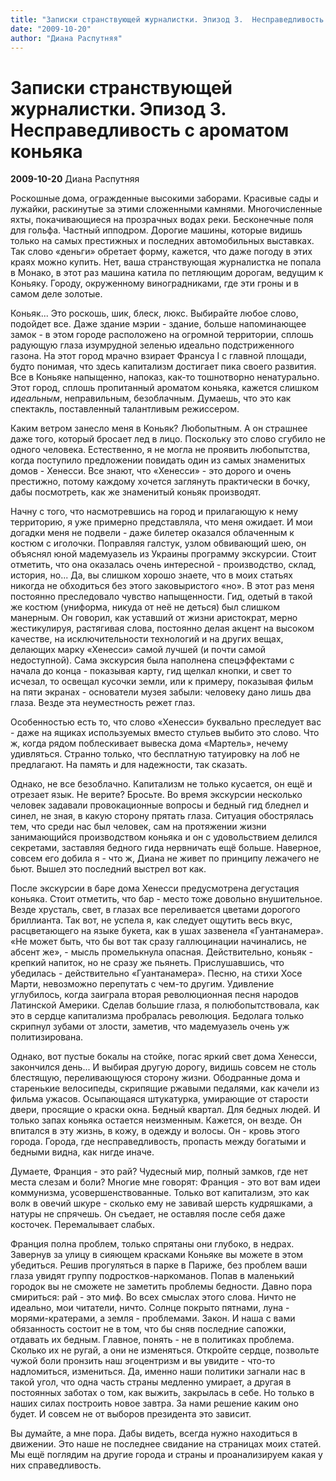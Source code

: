 ```yaml
---
title: "Записки странствующей журналистки. Эпизод 3.  Несправедливость с ароматом коньяка"
date: "2009-10-20"
author: "Диана Распутняя"
---
```


# Записки странствующей журналистки. Эпизод 3.  Несправедливость с ароматом коньяка

**2009-10-20** Диана Распутняя

Роскошные дома, огражденные высокими заборами. Красивые сады и лужайки, раскинутые за этими сложенными камнями. Многочисленные яхты, покачивающиеся на прозрачных водах реки. Бесконечные поля для гольфа. Частный ипподром. Дорогие машины, которые видишь только на самых престижных и последних автомобильных выставках. Так слово «деньги» обретает форму, кажется, что даже погоду в этих краях можно купить. Нет, ваша странствующая журналистка не попала в Монако, в этот раз машина катила по петляющим дорогам, ведущим к Коньяку. Городу, окруженному виноградниками, где эти гроны и в самом деле золотые.

Коньяк... Это роскошь, шик, блеск, люкс. Выбирайте любое слово, подойдет все. Даже здание мэрии - здание, больше напоминающее замок - в этом городе расположено на огромной территории, сплошь радующую глаза изумрудной зеленью идеально подстриженного газона. На этот город мрачно взирает Франсуа І с главной площади, будто понимая, что здесь капитализм достигает пика своего развития. Все в Коньяке напыщенно, напоказ, как-то тошнотворно ненатурально. Этот город, сплошь пропитанный ароматом коньяка, кажется слишком *идеальным*, неправильным, безоблачным. Думаешь, что это как спектакль, поставленный талантливым режиссером.

Каким ветром занесло меня в Коньяк? Любопытным. А он страшнее даже того, который бросает лед в лицо. Поскольку это слово сгубило не одного человека. Естественно, я не могла не проявить любопытства, когда поступило предложении повидать один из самых знаменитых домов - Хенесси. Все знают, что «Хенесси» - это дорого и очень престижно, потому каждому хочется заглянуть практически в бочку, дабы посмотреть, как же знаменитый коньяк производят.

Начну с того, что насмотревшись на город и прилагающую к нему территорию, я уже примерно представляла, что меня ожидает. И мои догадки меня не подвели - даже билетер оказался облаченным к костюм с иголочки. Поправляя галстук, узлом обвивающий шею, он объяснял юной мадемуазель из Украины программу экскурсии. Стоит отметить, что она оказалась очень интересной - производство, склад, история, но... Да, вы слишком хорошо знаете, что в моих статьях никогда не обходиться без этого заковыристого «но». В этот раз меня постоянно преследовало чувство напыщенности. Гид, одетый в такой же костюм (униформа, никуда от неё не деться) был слишком манерным. Он говорил, как уставший от жизни аристократ, мерно жестикулируя, растягивая слова, постоянно делая акцент на высоком качестве, на исключительности технологий и на других вещах, делающих марку «Хенесси» самой лучшей (и почти самой недоступной). Сама экскурсия была наполнена спецэффектами с начала до конца - показывая карту, гид щелкал кнопки, и свет то исчезал, то освещал кусочки земли, или к примеру, показывая фильм на пяти экранах - основатели музея забыли: человеку дано лишь два глаза. Везде эта неуместность режет глаз.

Особенностью есть то, что слово «Хенесси» буквально преследует вас - даже на ящиках используемых вместо стульев выбито это слово. Что ж, когда рядом поблескивает вывеска дома «Мартель», нечему удивляться. Странно только, что бесплатную татуировку на лоб не предлагают. На память и для надежности, так сказать.

Однако, не все безоблачно. Капитализм не только кусается, он ещё и отрезает язык. Не верите? Бросьте. Во время экскурсии несколько человек задавали провокационные вопросы и бедный гид бледнел и синел, не зная, в какую сторону прятать глаза. Ситуация обострялась тем, что среди нас был человек, сам на протяжении жизни занимающийся производством коньяка и он с удовольствием делился секретами, заставляя бедного гида нервничать ещё больше. Наверное, совсем его добила я - что ж, Диана не живет по принципу лежачего не бьют. Вышел это последний выстрел вот как.

После экскурсии в баре дома Хенесси предусмотрена дегустация коньяка. Стоит отметить, что бар - место тоже довольно внушительное. Везде хрусталь, свет, в глазах все переливается цветами дорогого бриллианта. Так вот, не успела я, как следует ощутить весь вкус, расцветающего на языке букета, как в ушах зазвенела «Гуантанамера». «Не может быть, что бы вот так сразу галлюцинации начинались, не абсент же», - мысль промелькнула опасная. Действительно, коньяк - крепкий напиток, но не сразу же пьянеть. Прислушавшись, что убедилась - действительно «Гуантанамера». Песню, на стихи Хосе Марти, невозможно перепутать с чем-то другим. Удивление углубилось, когда заиграла вторая революционная песня народов Латинской Америки. Сделав большие глаза, я полюбопытствовала, как это в сердце капитализма пробралась революция. Бедолага только скрипнул зубами от злости, заметив, что мадемуазель очень уж политизирована.

Однако, вот пустые бокалы на стойке, погас яркий свет дома Хенесси, закончился день... И выбирая другую дорогу, видишь совсем не столь блестящую, переливающуюся сторону жизни. Ободранные дома и старенькие велосипеды, скрипящие ржавыми педалями, как качели из фильма ужасов. Осыпающаяся штукатурка, умирающие от старости двери, просящие о краски окна. Бедный квартал. Для бедных людей. И только запах коньяка остается неизменным. Кажется, он везде. Он впитался в эту жизнь, в кожу, в одежду и волосы. Он - кровь этого города. Города, где несправедливость, пропасть между богатыми и бедными видна, как нигде иначе.

Думаете, Франция - это рай? Чудесный мир, полный замков, где нет места слезам и боли? Многие мне говорят: Франция - это вот вам идеи коммунизма, усовершенствованные. Только вот капитализм, это как волк в овечий шкуре - сколько ему не завивай шерсть кудряшками, а натуры не спрячешь. Он съедает, не оставляя после себя даже косточек. Перемалывает слабых.

Франция полна проблем, только спрятаны они глубоко, в недрах. Завернув за улицу в сияющем красками Коньяке вы можете в этом убедиться. Решив прогуляться в парке в Париже, без проблем ваши глаза увидят группу подростков-наркоманов. Попав в маленький городок вы не сможете не заметить проблемы бедности. Давно пора смириться: рай - это миф. Во всех смыслах этого слова. Ничто не идеально, мои читатели, ничто. Солнце покрыто пятнами, луна - морями-кратерами, а земля - проблемами. Закон. И наша с вами обязанность состоит не в том, что бы сняв последние сапожки, отдавать их бедным. Главное, понять - не в политиках проблема. Сколько их не ругай, а они не изменяться. Откройте сердце, позвольте чужой боли пронзить наш эгоцентризм и вы увидите - что-то надломиться, измениться. Да, именно наши политики загнали нас в такой угол, что одна часть страны медленно умирает, а другая в постоянных заботах о том, как выжить, закрылась в себе. Но только в наших силах построить новое завтра. За нами решение каким оно будет. И совсем не от выборов президента это зависит.

Вы думайте, а мне пора. Дабы видеть, всегда нужно находиться в движении. Это наше не последнее свидание на страницах моих статей. Мы ещё поглядим на другие города и страны и проанализируем какая у них справедливость.